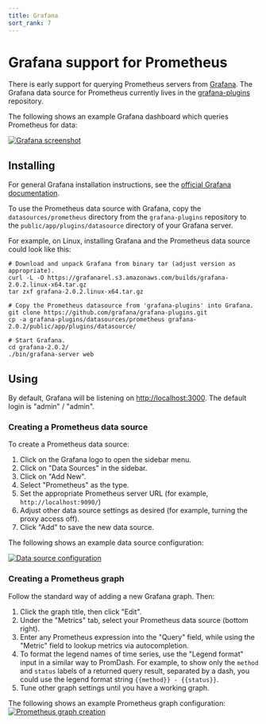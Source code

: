 ```yaml
---
title: Grafana
sort_rank: 7
---
```


# Grafana support for Prometheus
There is early support for querying Prometheus servers from [Grafana](http://grafana.org/).
The Grafana data source for Prometheus currently lives in the
[grafana-plugins](https://github.com/grafana/grafana-plugins) repository.

The following shows an example Grafana dashboard which queries Prometheus for data:

[![Grafana screenshot](/assets/grafana_prometheus.png)](/assets/grafana_prometheus.png)

## Installing
For general Grafana installation instructions, see the [official Grafana
documentation](http://docs.grafana.org/installation/).

To use the Prometheus data source with Grafana, copy the
`datasources/prometheus` directory from the `grafana-plugins` repository to
the `public/app/plugins/datasource` directory of your Grafana server.

For example, on Linux, installing Grafana and the Prometheus data source could
look like this:

```bash-lang
# Download and unpack Grafana from binary tar (adjust version as appropriate).
curl -L -O https://grafanarel.s3.amazonaws.com/builds/grafana-2.0.2.linux-x64.tar.gz
tar zxf grafana-2.0.2.linux-x64.tar.gz

# Copy the Prometheus datasource from 'grafana-plugins' into Grafana.
git clone https://github.com/grafana/grafana-plugins.git
cp -a grafana-plugins/datasources/prometheus grafana-2.0.2/public/app/plugins/datasource/

# Start Grafana.
cd grafana-2.0.2/
./bin/grafana-server web
```

## Using
By default, Grafana will be listening on
[http://localhost:3000](http://localhost:3000). The default login is "admin" /
"admin".

### Creating a Prometheus data source
To create a Prometheus data source:

1. Click on the Grafana logo to open the sidebar menu.
2. Click on "Data Sources" in the sidebar.
3. Click on "Add New".
4. Select "Prometheus" as the type.
5. Set the appropriate Prometheus server URL (for example, `http://localhost:9090/`)
6. Adjust other data source settings as desired (for example, turning the proxy access off).
7. Click "Add" to save the new data source.

The following shows an example data source configuration:

[![Data source configuration](/assets/grafana_configuring_datasource.png)](/assets/grafana_configuring_datasource.png)

### Creating a Prometheus graph
Follow the standard way of adding a new Grafana graph. Then:

1. Click the graph title, then click "Edit".
2. Under the "Metrics" tab, select your Prometheus data source (bottom right).
3. Enter any Prometheus expression into the "Query" field, while using the "Metric" field to lookup metrics via autocompletion.
4. To format the legend names of time series, use the "Legend format" input in a
similar way to PromDash. For example, to show only the `method` and `status`
labels of a returned query result, separated by a dash, you could use the
legend format string `{{method}} - {{status}}`.
5. Tune other graph settings until you have a working graph.

The following shows an example Prometheus graph configuration:
[![Prometheus graph creation](/assets/grafana_qps_graph.png)](/assets/grafana_qps_graph.png)
